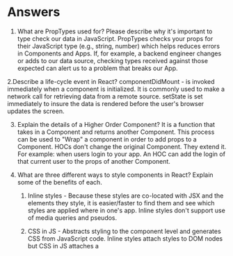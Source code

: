 # Answers

 1. What are PropTypes used for? Please describe why it's important to type check our data in JavaScript.
    PropTypes checks your props for their JavaScript type (e.g., string, number) which helps reduces errors in Components and Apps.  If, for example, a backend engineer changes or adds to our data source, checking types received against those expected can alert us to a problem that breaks our App.
 
 
 2.Describe a life-cycle event in React?
    componentDidMount - is invoked immediately when a component is initialized. It is commonly used to make a network call for retrieving data from a remote source.  setState is set immediately to insure the data is rendered before the user's browser updates the screen.
 
 
 3. Explain the details of a Higher Order Component?
    It is a function that takes in a Component and returns another Component. This process can be used to "Wrap" a component in order to add props to a Component. HOCs don't change the original Component. They extend it. For example: when users login to your app.  An HOC can add the login of that current user to the props of another Component.
 
 
 4. What are three different ways to style components in React? Explain some of the benefits of each.

    1. Inline styles - Because these styles are co-located with JSX and the elements they style, it is easier/faster to find them and see which styles are applied where in one's app. Inline styles don't support use of media queries and pseudos.
 
 
    2. CSS in JS - Abstracts styling to the component level and generates CSS from JavaScript code.  Inline styles attach styles to DOM nodes but CSS in JS attaches a  <style> tag on top of the DOM making site-wide styling modular and better for branding needs.
 
 
    3. styled-components - One big advantage of styled-components is style scope. If one changes style in a stylesheet which operates at a global level for an app, it can generate errors in other seemingly unrelated elements. But with styled-components you are applying simplicity with styles located inside the component without the limitations of inline styles.